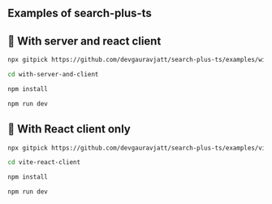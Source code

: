 ## Examples of search-plus-ts

## 📁 With server and react client

```bash
npx gitpick https://github.com/devgauravjatt/search-plus-ts/examples/with-server-and-client

cd with-server-and-client

npm install

npm run dev
```

## 📁 With React client only

```bash
npx gitpick https://github.com/devgauravjatt/search-plus-ts/examples/vite-react-client

cd vite-react-client

npm install

npm run dev
```
